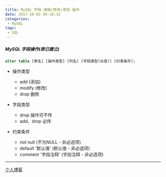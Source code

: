 ```yaml
---
title: MySQL 字段 编辑/修改/添加 操作
date: 2017-10-03 09:18:32
categories:
 - MySQL
tags:
 - SQL
---
```


##### MySQL 字段操作(表已建立)
```sql
alter table [表名] [操作类型] [列名] [字段类型(长度)] [约束条件];
```

- 操作类型

  - add (添加)
  - modify (修改)
  - drop 删除
- 字段类型
  - drop 操作可不传
  - add、drop 必传
- 约束条件
  - not null (不为NULL - 非必选项)
  - default '默认值' (默认值 - 非必选项)
  - comment '字段注释' (字段注释 - 非必选项)


---

[个人博客](isyundong.net)

